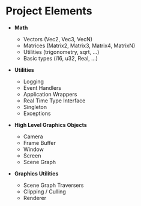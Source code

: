 # Project Elements #

  * **Math**
    * Vectors (Vec2, Vec3, VecN)
    * Matrices (Matrix2, Matrix3, Matrix4, MatrixN)
    * Utilities (trigonometry, sqrt, ...)
    * Basic types (i16, u32, Real, ...)

  * **Utilities**
    * Logging
    * Event Handlers
    * Application Wrappers
    * Real Time Type Interface
    * Singleton
    * Exceptions

  * **High Level Graphics Objects**
    * Camera
    * Frame Buffer
    * Window
    * Screen
    * Scene Graph

  * **Graphics Utilities**
    * Scene Graph Traversers
    * Clipping / Culling
    * Renderer